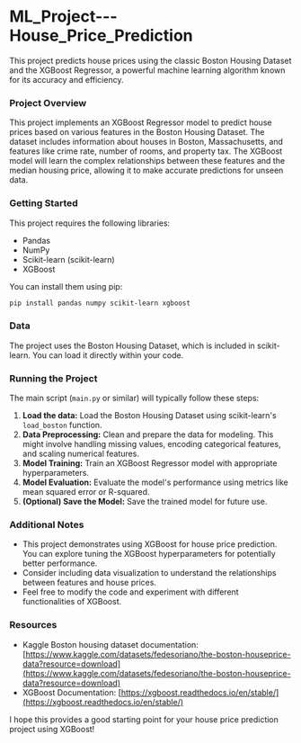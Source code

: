 # ML_Project---House_Price_Prediction

This project predicts house prices using the classic Boston Housing Dataset and the XGBoost Regressor, a powerful machine learning algorithm known for its accuracy and efficiency. 

###  Project Overview

This project implements an XGBoost Regressor model to predict house prices based on various features in the Boston Housing Dataset. The dataset includes information about houses in Boston, Massachusetts, and features like crime rate, number of rooms, and property tax. The XGBoost model will learn the complex relationships between these features and the median housing price, allowing it to make accurate predictions for unseen data.

###  Getting Started

This project requires the following libraries:

* Pandas
* NumPy
* Scikit-learn (scikit-learn)
* XGBoost

You can install them using pip:

```bash
pip install pandas numpy scikit-learn xgboost
```

###  Data

The project uses the Boston Housing Dataset, which is included in scikit-learn. You can load it directly within your code.

###  Running the Project

The main script (`main.py` or similar) will typically follow these steps:

1. **Load the data:** Load the Boston Housing Dataset using scikit-learn's `load_boston` function.
2. **Data Preprocessing:** Clean and prepare the data for modeling. This might involve handling missing values, encoding categorical features, and scaling numerical features.
3. **Model Training:** Train an XGBoost Regressor model with appropriate hyperparameters.
4. **Model Evaluation:** Evaluate the model's performance using metrics like mean squared error or R-squared. 
5. **(Optional) Save the Model:** Save the trained model for future use.

###  Additional Notes

* This project demonstrates using XGBoost for house price prediction. You can explore tuning the XGBoost hyperparameters for potentially better performance.
* Consider including data visualization to understand the relationships between features and house prices.
*  Feel free to modify the code and experiment with different functionalities of XGBoost.

###  Resources

* Kaggle Boston housing dataset documentation: [https://www.kaggle.com/datasets/fedesoriano/the-boston-houseprice-data?resource=download](https://www.kaggle.com/datasets/fedesoriano/the-boston-houseprice-data?resource=download)
* XGBoost Documentation: [https://xgboost.readthedocs.io/en/stable/](https://xgboost.readthedocs.io/en/stable/)


I hope this provides a good starting point for your house price prediction project using XGBoost!
